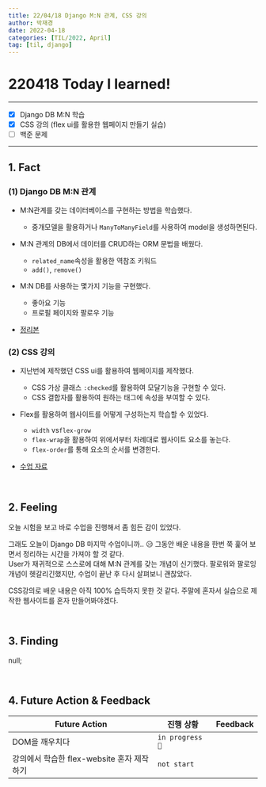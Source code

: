 ```yaml
---
title: 22/04/18 Django M:N 관계, CSS 강의
author: 박재경
date: 2022-04-18
categories: [TIL/2022, April]
tag: [til, django]
---
```


# 220418 Today I learned!

---

- [x] Django DB M:N 학습
- [x] CSS 강의 (flex ui를 활용한 웹페이지 만들기 실습)
- [ ] 백준 문제

---

## 1. Fact 

### (1) Django DB M:N 관계

- M:N관계를 갖는 데이터베이스를 구현하는 방법을 학습했다.
  - 중개모델을 활용하거나 `ManyToManyField`를 사용하여 model을 생성하면된다. 
- M:N 관계의 DB에서 데이터를 CRUD하는 ORM 문법을 배웠다.
  -   `related_name`속성을 활용한 역참조 키워드
  - `add()`, `remove()`
- M:N DB를 사용하는 몇가지 기능을 구현했다.
  - 좋아요 기능
  - 프로필 페이지와 팔로우 기능

- [정리본](https://github.com/JaeKP/Study/blob/master/web/Django/07_Models_Relationship(2).md)



### (2) CSS 강의

- 지난번에 제작했던 CSS ui를 활용하여 웹페이지를 제작했다. 
  - CSS 가상 클래스 `:checked`를 활용하여 모달기능을 구현할 수 있다.
  - CSS 결합자를 활용하여 원하는 태그에 속성을 부여할 수 있다. 

- Flex를 활용하여 웹사이트를 어떻게 구성하는지 학습할 수 있었다. 
  - `width` vs`flex-grow`
  - `flex-wrap`을 활용하여 위에서부터 차례대로 웹사이트 요소를 놓는다. 
  - `flex-order`를 통해 요소의 순서를 변경한다.

- [수업 자료](https://github.com/JaeKP/Study/tree/master/web/CSS/%5BInflearn%5D%20Flex%EC%99%80%20Grid%20%EC%A0%9C%EB%8C%80%EB%A1%9C%20%EC%9D%B5%ED%9E%88%EA%B8%B0/practice/flex_ui)

<br>

## 2. Feeling

오늘 시험을 보고 바로 수업을 진행해서 좀 힘든 감이 있었다.  

그래도 오늘이 Django DB 마지막 수업이니까.. 😥 그동안 배운 내용을 한번 쭉 훑어 보면서 정리하는 시간을 가져야 할 것 같다.  
User가 재귀적으로 스스로에 대해 M:N 관계를 갖는 개념이 신기했다. 팔로워와 팔로잉 개념이 헷갈리긴했지만, 수업이 끝난 후 다시 살펴보니 괜찮았다.

CSS강의로 배운 내용은 아직 100% 습득하지 못한 것 같다. 주말에 혼자서 실습으로 제작한 웹사이트를 혼자 만들어봐야겠다. 

<br>

## 3. Finding 

null;

<br>

## 4. Future Action & Feedback

| Future Action                              | 진행 상황       | Feedback |
| ------------------------------------------ | --------------- | -------- |
| DOM을 깨우치다                             | `in progress 🚀` |          |
| 강의에서 학습한 flex-website 혼자 제작하기 | `not start`     |          |

<br>

